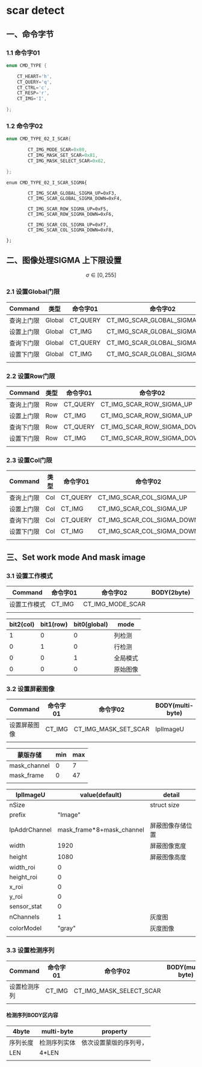 # scar detect

## 一、命令字节

### 1.1	命令字01

```C++
enum CMD_TYPE {

	CT_HEART='h',
	CT_QUERY='q',
	CT_CTRL='c',
	CT_RESP='r',
	CT_IMG='I',

};
```

### 1.2	命令字02

```c++
enum CMD_TYPE_02_I_SCAR{

		CT_IMG_MODE_SCAR=0x80,
		CT_IMG_MASK_SET_SCAR=0x81,
		CT_IMG_MASK_SELECT_SCAR=0x82,

};
```

```
enum CMD_TYPE_02_I_SCAR_SIGMA{

		CT_IMG_SCAR_GLOBAL_SIGMA_UP=0xF3,
		CT_IMG_SCAR_GLOBAL_SIGMA_DOWN=0xF4,

		CT_IMG_SCAR_ROW_SIGMA_UP=0xF5,
		CT_IMG_SCAR_ROW_SIGMA_DOWN=0xF6,

		CT_IMG_SCAR_COL_SIGMA_UP=0xF7,
		CT_IMG_SCAR_COL_SIGMA_DOWN=0xF8,

};
```



## 二、图像处理SIGMA 上下限设置

$$
\sigma	\in	[0,255]
$$

### 2.1	设置Global门限

| Command    | 类型   | 命令字01 | 命令字02                      | BODY(2byte) |
| ---------- | ------ | -------- | ----------------------------- | ----------- |
| 查询上门限 | Global | CT_QUERY | CT_IMG_SCAR_GLOBAL_SIGMA_UP   |             |
| 设置上门限 | Global | CT_IMG   | CT_IMG_SCAR_GLOBAL_SIGMA_UP   | SIGMA       |
| 查询下门限 | Global | CT_QUERY | CT_IMG_SCAR_GLOBAL_SIGMA_DOWN |             |
| 设置下门限 | Global | CT_IMG   | CT_IMG_SCAR_GLOBAL_SIGMA_DOWN | SIGMA       |
|            |        |          |                               |             |

### 2.2	设置Row门限

| Command    | 类型 | 命令字01 | 命令字02                   | BODY(2byte) |
| ---------- | ---- | -------- | -------------------------- | ----------- |
| 查询上门限 | Row  | CT_QUERY | CT_IMG_SCAR_ROW_SIGMA_UP   |             |
| 设置上门限 | Row  | CT_IMG   | CT_IMG_SCAR_ROW_SIGMA_UP   | SIGMA       |
| 查询下门限 | Row  | CT_QUERY | CT_IMG_SCAR_ROW_SIGMA_DOWN |             |
| 设置下门限 | Row  | CT_IMG   | CT_IMG_SCAR_ROW_SIGMA_DOWN | SIGMA       |
|            |      |          |                            |             |

### 2.3	设置Col门限

| Command    | 类型 | 命令字01 | 命令字02                   | BODY(2byte) |
| ---------- | ---- | -------- | -------------------------- | ----------- |
| 查询上门限 | Col  | CT_QUERY | CT_IMG_SCAR_COL_SIGMA_UP   |             |
| 设置上门限 | Col  | CT_IMG   | CT_IMG_SCAR_COL_SIGMA_UP   | SIGMA       |
| 查询下门限 | Col  | CT_QUERY | CT_IMG_SCAR_COL_SIGMA_DOWN |             |
| 设置下门限 | Col  | CT_IMG   | CT_IMG_SCAR_COL_SIGMA_DOWN | SIGMA       |
|            |      |          |                            |             |

## 三、Set work mode And mask image

### 3.1	设置工作模式

| Command      | 命令字01 | 命令字02         | BODY(2byte) |
| ------------ | -------- | ---------------- | ----------- |
| 设置工作模式 | CT_IMG   | CT_IMG_MODE_SCAR |             |
|              |          |                  |             |

| bit2(col) | bit1(row) | bit0(global) | mode     |
| --------- | --------- | ------------ | -------- |
| 1         | 0         | 0            | 列检测   |
| 0         | 1         | 0            | 行检测   |
| 0         | 0         | 1            | 全局模式 |
| 0         | 0         | 0            | 原始图像 |

### 3.2	设置屏蔽图像

| Command      | 命令字01 | 命令字02             | BODY(multi-byte) |
| ------------ | -------- | -------------------- | ---------------- |
| 设置屏蔽图像 | CT_IMG   | CT_IMG_MASK_SET_SCAR | IplImageU        |
|              |          |                      |                  |

| 蒙版存储     | min  | max  |
| ------------ | ---- | ---- |
| mask_channel | 0    | 7    |
| mask_frame   | 0    | 47   |
|              |      |      |

| IplImageU     | value(default)            | detail           |
| ------------- | ------------------------- | ---------------- |
| nSize         |                           | struct size      |
| prefix        | "Image"                   |                  |
| IpAddrChannel | mask_frame*8+mask_channel | 屏蔽图像存储位置 |
| width         | 1920                      | 屏蔽图像宽度     |
| height        | 1080                      | 屏蔽图像高度     |
| width_roi     | 0                         |                  |
| height_roi    | 0                         |                  |
| x_roi         | 0                         |                  |
| y_roi         | 0                         |                  |
| sensor_stat   | 0                         |                  |
| nChannels     | 1                         | 灰度图           |
| colorModel    | "gray"                    | 灰度图像         |
|               |                           |                  |

### 3.3	设置检测序列

| Command      | 命令字01 | 命令字02                | BODY(multi-byte) |
| ------------ | -------- | ----------------------- | ---------------- |
| 设置检测序列 | CT_IMG   | CT_IMG_MASK_SELECT_SCAR |                  |
|              |          |                         |                  |

#### 检测序列BODY区内容

| 4byte    | multi-byte   | property               |
| -------- | ------------ | ---------------------- |
| 序列长度 | 检测序列实体 | 依次设置蒙版的序列号， |
| LEN      | 4*LEN        |                        |
|          |              |                        |

